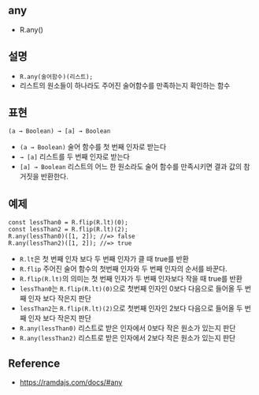 ## any
- R.any()

## 설명
- `R.any(술어함수)(리스트);`
- 리스트의 원소들이 하나라도 주어진 술어함수를 만족하는지 확인하는 함수

## 표현
```
(a → Boolean) → [a] → Boolean
```
- `(a → Boolean)` 술어 함수를 첫 번째 인자로 받는다
- `→ [a]` 리스트를 두 번째 인자로 받는다
- `[a] → Boolean` 리스트의 어느 한 원소라도 술어 함수를 만족시키면 결과 값의 참 거짓을 반환한다.

## 예제
```
const lessThan0 = R.flip(R.lt)(0);
const lessThan2 = R.flip(R.lt)(2);
R.any(lessThan0)([1, 2]); //=> false
R.any(lessThan2)([1, 2]); //=> true
```
- `R.lt`은 첫 번째 인자 보다 두 번째 인자가 클 때 true를 반환
- `R.flip` 주어진 술어 함수의 첫번째 인자와 두 번째 인자의 순서를 바꾼다.
- `R.flip(R.lt)`의 의미는 첫 번째 인자가 두 번째 인자보다 작을 때 true를 반환
- `lessThan0`는 `R.flip(R.lt)(0)`으로 첫번째 인자인 0보다 다음으로 들어올 두 번째 인자 보다 작은지 판단
- `lessThan2`는 `R.flip(R.lt)(2)`으로 첫번째 인자인 2보다 다음으로 들어올 두 번째 인자 보다 작은지 판단
- `R.any(lessThan0)` 리스트로 받은 인자에서 0보다 작은 원소가 있는지 판단
- `R.any(lessThan2)` 리스트로 받은 인자에서 2보다 작은 원소가 있는지 판단

## Reference
- https://ramdajs.com/docs/#any
